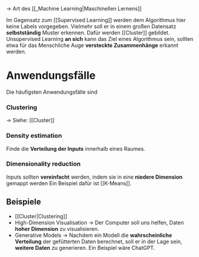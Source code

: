 -> Art des [[_Machine Learning|Maschinellen Lernens]]

Im Gegensatz zum [[Supervised Learning]] werden dem Algorithmus hier keine Labels vorgegeben. Vielmehr soll er in einem großen Datensatz **selbstständig** Muster erkennen.
Dafür werden [[Cluster]] gebildet. Unsupervised Learning **an sich** kann das Ziel eines Algorithmus sein, sollten etwa für das Menschliche Auge **versteckte Zusammenhänge** erkannt werden.

# Anwendungsfälle

Die häufigsten Anwendungsfälle sind

### Clustering

-> Siehe: [[Cluster]]

### Density estimation

Finde die **Verteilung der Inputs** innerhalb eines Raumes.

### Dimensionality reduction

Inputs sollten **vereinfacht** werden, indem sie in eine **niedere Dimension** gemappt werden Ein Beispiel dafür ist [[K-Means]].

## Beispiele
- [[Cluster|Clustering]]
- High-Dimension Visualisation
  -> Der Computer soll uns helfen, Daten **hoher Dimension** zu visualisieren.
- Generative Models
  -> Nachdem ein Modell die **wahrscheinliche Verteilung** der gefütterten Daten berechnet, soll er in der Lage sein, **weitere Daten** zu generieren. Ein Beispiel wäre ChatGPT.

